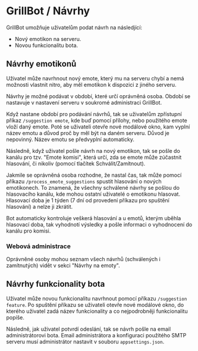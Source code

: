 # GrillBot / Návrhy

GrillBot umožňuje uživatelům podat návrh na následjící:

- Nový emotikon na serveru.
- Novou funkcionalitu bota.

## Návrhy emotikonů

Uživatel může navrhnout nový emote, který mu na serveru chybí a nemá možnosti vlastnit nitro, aby měl emotikon k dispozici z jiného serveru.

Návrhy je možné podávat v období, které určí oprávněná osoba. Období se nastavuje v nastavení serveru v soukromé administraci GrillBot.

Když nastane období pro podávání návrhů, tak se uživatelům zpřístupní příkaz `/suggestion emote`, kde buď pomocí přílohy, nebo použitého emote vloží daný emote. Poté se uživateli otevře nové modálové okno, kam vyplní název emotu a důvod proč by měl být na daném serveru. Důvod je nepovinný. Název emotu se předvyplní automaticky.

Následně, když uživatel pošle návrh na nový emotikon, tak se pošle do kanálu pro tzv. "Emote komisi", která určí, zda se emote může zúčastnit hlasování, či nikoliv (pomocí tlačítek Schválit/Zamítnout).

Jakmile se oprávněná osoba rozhodne, že nastal čas, tak může pomocí příkazu `/process_emote_suggestions` spustit hlasování o nových emotikonech. To znamená, že všechny schválené návrhy se pošlou do hlasovacího kanálu, kde mohou ostatní uživatelé o emotikonu hlasovat. Hlasovací doba je 1 týden (7 dní od provedení příkazu pro spuštění hlasování) a nelze ji zkrátit.

Bot automaticky kontroluje veškerá hlasování a u emotů, kterým uběhla hlasovací doba, tak vyhodnotí výsledky a pošle informaci o vyhodnocení do kanálu pro komisi.

### Webová administrace

Oprávněné osoby mohou seznam všech návrhů (schválených i zamítnutých) vidět v sekci "Návrhy na emoty".

## Návrhy funkcionality bota

Uživatel může novou funkcionalitu navrhnout pomocí příkazu `/suggestion feature`. Po spuštění příkazu se uživateli otevře nové modálové okno, do kterého uživatel zadá název funkcionality a co nejpodrobněji funkcionalitu popíše.

Následně, jak uživatel potvrdí odeslání, tak se návrh pošle na email administrátorovi bota. Email administrátora a konfiguraci použitého SMTP serveru musí administrátor nastavit v souboru `appsettings.json`.
